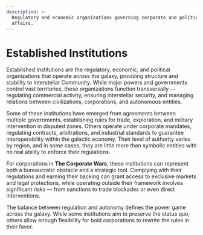 ```yaml
---
description: >-
  Regulatory and economic organizations governing corporate and polítical
  affairs.
---
```


# Established Institutions

Established Institutions are the regulatory, economic, and polítical organizations that operate across the galaxy, providing structure and stability to Interstellar Community. While major powers and governments control vast territories, these organizations function transversally — regulating commercial activity, ensuring interstellar security, and managing relations between civilizations, corporations, and autonomous entities.

Some of these institutions have emerged from agreements between multiple governments, establishing rules for trade, exploration, and military intervention in disputed zones. Others operate under corporate mandates, regulating contracts, arbitrations, and industrial standards to guarantee interoperability within the galactic economy. Their level of authority varies by region, and in some cases, they are little more than symbolic entities with no real ability to enforce their regulations.

For corporations in **The Corporate Wars**, these institutions can represent both a bureaucratic obstacle and a strategic tool. Complying with their regulations and earning their backing can grant access to exclusive markets and legal protections, while operating outside their framework involves significant risks — from sanctions to trade blockades or even direct interventions.

The balance between regulation and autonomy defines the power game across the galaxy. While some institutions aim to preserve the status quo, others allow enough flexibility for bold corporations to rewrite the rules in their favor.
